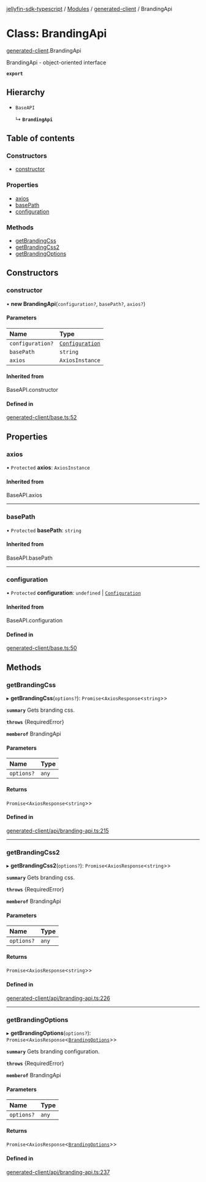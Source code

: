 [jellyfin-sdk-typescript](../README.md) / [Modules](../modules.md) / [generated-client](../modules/generated_client.md) / BrandingApi

# Class: BrandingApi

[generated-client](../modules/generated_client.md).BrandingApi

BrandingApi - object-oriented interface

**`export`**

## Hierarchy

- `BaseAPI`

  ↳ **`BrandingApi`**

## Table of contents

### Constructors

- [constructor](generated_client.BrandingApi.md#constructor)

### Properties

- [axios](generated_client.BrandingApi.md#axios)
- [basePath](generated_client.BrandingApi.md#basepath)
- [configuration](generated_client.BrandingApi.md#configuration)

### Methods

- [getBrandingCss](generated_client.BrandingApi.md#getbrandingcss)
- [getBrandingCss2](generated_client.BrandingApi.md#getbrandingcss2)
- [getBrandingOptions](generated_client.BrandingApi.md#getbrandingoptions)

## Constructors

### constructor

• **new BrandingApi**(`configuration?`, `basePath?`, `axios?`)

#### Parameters

| Name | Type |
| :------ | :------ |
| `configuration?` | [`Configuration`](index.Configuration.md) |
| `basePath` | `string` |
| `axios` | `AxiosInstance` |

#### Inherited from

BaseAPI.constructor

#### Defined in

[generated-client/base.ts:52](https://github.com/thornbill/jellyfin-sdk-typescript/blob/0f61f16/src/generated-client/base.ts#L52)

## Properties

### axios

• `Protected` **axios**: `AxiosInstance`

#### Inherited from

BaseAPI.axios

___

### basePath

• `Protected` **basePath**: `string`

#### Inherited from

BaseAPI.basePath

___

### configuration

• `Protected` **configuration**: `undefined` \| [`Configuration`](index.Configuration.md)

#### Inherited from

BaseAPI.configuration

#### Defined in

[generated-client/base.ts:50](https://github.com/thornbill/jellyfin-sdk-typescript/blob/0f61f16/src/generated-client/base.ts#L50)

## Methods

### getBrandingCss

▸ **getBrandingCss**(`options?`): `Promise`<`AxiosResponse`<`string`\>\>

**`summary`** Gets branding css.

**`throws`** {RequiredError}

**`memberof`** BrandingApi

#### Parameters

| Name | Type |
| :------ | :------ |
| `options?` | `any` |

#### Returns

`Promise`<`AxiosResponse`<`string`\>\>

#### Defined in

[generated-client/api/branding-api.ts:215](https://github.com/thornbill/jellyfin-sdk-typescript/blob/0f61f16/src/generated-client/api/branding-api.ts#L215)

___

### getBrandingCss2

▸ **getBrandingCss2**(`options?`): `Promise`<`AxiosResponse`<`string`\>\>

**`summary`** Gets branding css.

**`throws`** {RequiredError}

**`memberof`** BrandingApi

#### Parameters

| Name | Type |
| :------ | :------ |
| `options?` | `any` |

#### Returns

`Promise`<`AxiosResponse`<`string`\>\>

#### Defined in

[generated-client/api/branding-api.ts:226](https://github.com/thornbill/jellyfin-sdk-typescript/blob/0f61f16/src/generated-client/api/branding-api.ts#L226)

___

### getBrandingOptions

▸ **getBrandingOptions**(`options?`): `Promise`<`AxiosResponse`<[`BrandingOptions`](../interfaces/generated_client.BrandingOptions.md)\>\>

**`summary`** Gets branding configuration.

**`throws`** {RequiredError}

**`memberof`** BrandingApi

#### Parameters

| Name | Type |
| :------ | :------ |
| `options?` | `any` |

#### Returns

`Promise`<`AxiosResponse`<[`BrandingOptions`](../interfaces/generated_client.BrandingOptions.md)\>\>

#### Defined in

[generated-client/api/branding-api.ts:237](https://github.com/thornbill/jellyfin-sdk-typescript/blob/0f61f16/src/generated-client/api/branding-api.ts#L237)
